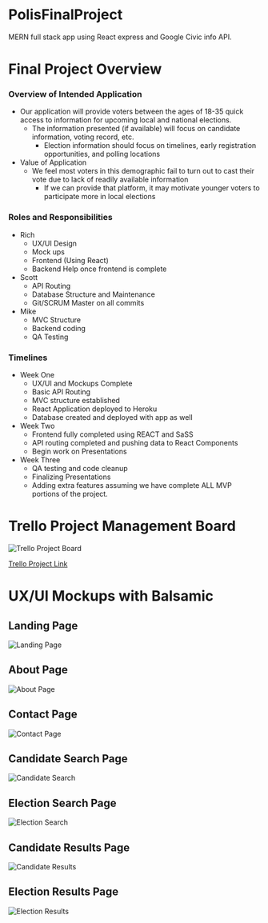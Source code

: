 # PolisFinalProject
MERN full stack app using React express and Google Civic info API.

# Final Project Overview
### Overview of Intended Application
* Our application will provide voters between the ages of 18-35 quick access to information for upcoming local and national elections.
    * The information presented (if available) will focus on candidate information, voting record, etc.
        * Election information should focus on timelines, early registration opportunities, and polling locations
* Value of Application
    * We feel most voters in this demographic fail to turn out to cast their vote due to lack of readily available information
        * If we can provide that platform, it may motivate younger voters to participate more in local elections
### Roles and Responsibilities
* Rich
    * UX/UI Design
    * Mock ups
    * Frontend (Using React)
    * Backend Help once frontend is complete
* Scott
    * API Routing
    * Database Structure and Maintenance
    * Git/SCRUM Master on all commits
* Mike
    * MVC Structure
    * Backend coding
    * QA Testing
### Timelines
* Week One
    * UX/UI and Mockups Complete
    * Basic API Routing 
    * MVC structure established
    * React Application deployed to Heroku
    * Database created and deployed with app as well
* Week Two
    * Frontend fully completed using REACT and SaSS
    * API routing completed and pushing data to React Components
    * Begin work on Presentations
* Week Three
    * QA testing and code cleanup
    * Finalizing Presentations
    * Adding extra features assuming we have complete ALL MVP portions of the project.

# Trello Project Management Board

![Trello Project Board](templates/images/trello-screenshot)

[Trello Project Link](https://trello.com/b/1fDKIS8D/polis-project)

# UX/UI Mockups with Balsamic

## Landing Page
![Landing Page](templates/images/polis-landing-page.png)

## About Page
![About Page](templates/images/company-about-page.png)

## Contact Page
![Contact Page](templates/images/company-contact-page.png)

## Candidate Search Page
![Candidate Search](templates/images/candidate-search-page.png)

## Election Search Page
![Election Search](templates/images/election-search-page.png)

## Candidate Results Page
![Candidate Results](templates/images/candidate-results-page.png)

## Election Results Page
![Election Results](templates/images/election-results-page.png)






